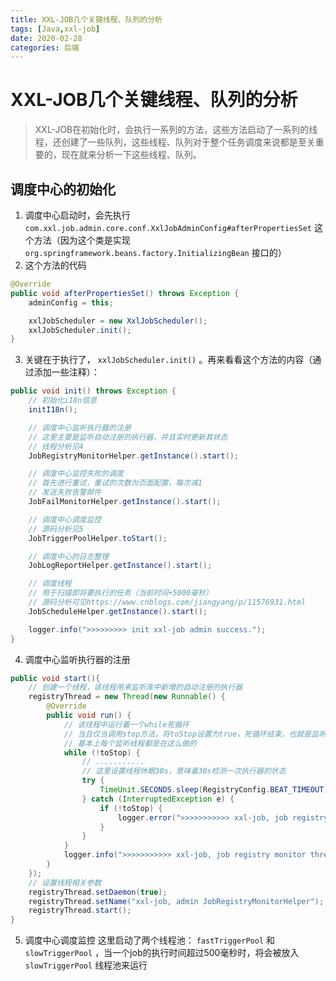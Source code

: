 ```yaml
---
title: XXL-JOB几个关键线程、队列的分析
tags: [Java,xxl-job]
date: 2020-02-28
categories: 后端
---
```


# XXL-JOB几个关键线程、队列的分析

> XXL-JOB在初始化时，会执行一系列的方法，这些方法启动了一系列的线程，还创建了一些队列，这些线程、队列对于整个任务调度来说都是至关重要的，现在就来分析一下这些线程、队列。

<!-- more -->

## 调度中心的初始化
1. 调度中心启动时，会先执行 `com.xxl.job.admin.core.conf.XxlJobAdminConfig#afterPropertiesSet` 这个方法（因为这个类是实现 `org.springframework.beans.factory.InitializingBean` 接口的）
2. 这个方法的代码
```java
@Override
public void afterPropertiesSet() throws Exception {
    adminConfig = this;

    xxlJobScheduler = new XxlJobScheduler();
    xxlJobScheduler.init();
}
```

3. 关键在于执行了， `xxlJobScheduler.init()` 。再来看看这个方法的内容（通过添加一些注释）：
```java
public void init() throws Exception {
    // 初始化i18n信息
    initI18n();

    // 调度中心监听执行器的注册
    // 这里主要是监听自动注册的执行器，并且实时更新其状态
    // 线程分析见4
    JobRegistryMonitorHelper.getInstance().start();

    // 调度中心监控失败的调度
    // 首先进行重试，重试的次数为页面配置，每次减1
    // 发送失败告警邮件
    JobFailMonitorHelper.getInstance().start();

    // 调度中心调度监控
    // 源码分析见5
    JobTriggerPoolHelper.toStart();

    // 调度中心的日志整理
    JobLogReportHelper.getInstance().start();

    // 调度线程
    // 用于扫描即将要执行的任务（当前时间+5000毫秒）
    // 源码分析可见https://www.cnblogs.com/jiangyang/p/11576931.html
    JobScheduleHelper.getInstance().start();

    logger.info(">>>>>>>>> init xxl-job admin success.");
}
```

4. 调度中心监听执行器的注册
```java
public void start(){
    // 创建一个线程，该线程用来监听库中新增的自动注册的执行器
    registryThread = new Thread(new Runnable() {
        @Override
        public void run() {
            // 该线程中运行着一个while死循环
            // 当且仅当调用stop方法，将toStop设置为true，死循环结束，也就是监听结束
            // 基本上每个监听线程都是在这么做的
            while (!toStop) {
                // ...........
                // 这里设置线程休眠30s，意味着30s检测一次执行器的状态
                try {
                    TimeUnit.SECONDS.sleep(RegistryConfig.BEAT_TIMEOUT);
                } catch (InterruptedException e) {
                    if (!toStop) {
                        logger.error(">>>>>>>>>>> xxl-job, job registry monitor thread error:{}", e);
                    }
                }
            }
            logger.info(">>>>>>>>>>> xxl-job, job registry monitor thread stop");
        }
    });
    // 设置线程相关参数
    registryThread.setDaemon(true);
    registryThread.setName("xxl-job, admin JobRegistryMonitorHelper");
    registryThread.start();
}
```

5. 调度中心调度监控
这里启动了两个线程池： `fastTriggerPool` 和 `slowTriggerPool` ，当一个job的执行时间超过500毫秒时，将会被放入 `slowTriggerPool` 线程池来运行
